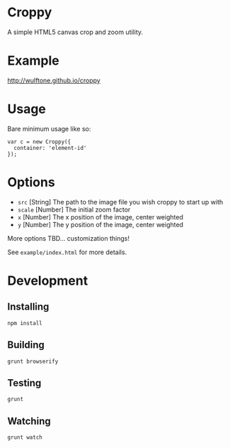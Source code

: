# Croppy

A simple HTML5 canvas crop and zoom utility.

# Example

http://wulftone.github.io/croppy

# Usage

Bare minimum usage like so:

    var c = new Croppy({
      container: 'element-id'
    });


# Options

* `src` [String] The path to the image file you wish croppy to start up with
* `scale` [Number] The initial zoom factor
* `x` [Number] The x position of the image, center weighted
* `y` [Number] The y position of the image, center weighted

More options TBD... customization things!

See `example/index.html` for more details.

# Development

## Installing

    npm install

## Building

    grunt browserify

## Testing

    grunt

## Watching

    grunt watch
